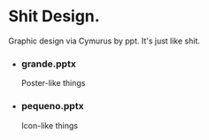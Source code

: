 # Shit Design.
Graphic design via Cymurus by ppt.
It's just like shit.

* ### grande.pptx
    Poster-like things

* ### pequeno.pptx
    Icon-like things